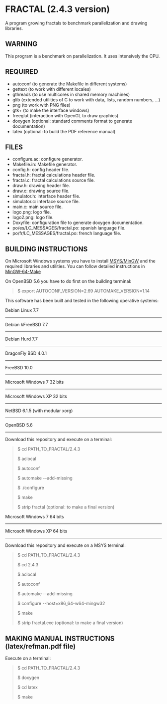 FRACTAL (2.4.3 version)
=======================

A program growing fractals to benchmark parallelization and drawing libraries.

WARNING
-------

This program is a benchmark on parallelization. It uses intensively the CPU.

REQUIRED
--------

* autoconf (to generate the Makefile in different systems)
* gettext (to work with different locales)
* gthreads (to use multicores in shared memory machines)
* glib (extended utilities of C to work with data, lists, random numbers, ...)
* png (to work with PNG files)
* gtk+ (to make the interface windows)
* freeglut (interaction with OpenGL to draw graphics)
* doxygen (optional: standard comments format to generate documentation)
* latex (optional: to build the PDF reference manual)

FILES
-----

* configure.ac: configure generator.
* Makefile.in: Makefile generator.
* config.h: config header file.
* fractal.h: fractal calculations header file.
* fractal.c: fractal calculations source file.
* draw.h: drawing header file.
* draw.c: drawing source file.
* simulator.h: interface header file.
* simulator.c: interface source file.
* main.c: main source file.
* logo.png: logo file.
* logo2.png: logo file.
* Doxyfile: configuration file to generate doxygen documentation.
* po/es/LC_MESSAGES/fractal.po: spanish language file.
* po/fr/LC_MESSAGES/fractal.po: french language file.

BUILDING INSTRUCTIONS
---------------------

On Microsoft Windows systems you have to install
[MSYS/MinGW](http://www.mingw.org) and the required libraries and utilities. You
can follow detailed instructions in
[MinGW-64-Make](https://github.com/jburguete/MinGW-64-Make)

On OpenBSD 5.6 you have to do first on the building terminal:
> $ export AUTOCONF_VERSION=2.69 AUTOMAKE_VERSION=1.14

This software has been built and tested in the following operative systems:

Debian Linux 7.7
________________
Debian kFreeBSD 7.7
___________________
Debian Hurd 7.7
_______________
DragonFly BSD 4.0.1
___________________
FreeBSD 10.0
____________
Microsoft Windows 7 32 bits
___________________________
Microsoft Windows XP 32 bits
____________________________
NetBSD 6.1.5 (with modular xorg)
________________________________
OpenBSD 5.6
___________

Download this repository and execute on a terminal:
> $ cd PATH_TO_FRACTAL/2.4.3
>
> $ aclocal
>
> $ autoconf
>
> $ automake --add-missing
>
> $ ./configure
>
> $ make
>
> $ strip fractal (optional: to make a final version)

Microsoft Windows 7 64 bits
___________________________
Microsoft Windows XP 64 bits
____________________________

Download this repository and execute on a MSYS terminal:
> $ cd PATH_TO_FRACTAL/2.4.3
>
> $ cd 2.4.3
>
> $ aclocal
>
> $ autoconf
>
> $ automake --add-missing
>
> $ configure --host=x86_64-w64-mingw32
>
> $ make
>
> $ strip fractal.exe (optional: to make a final version)

MAKING MANUAL INSTRUCTIONS (latex/refman.pdf file)
--------------------------------------------------

Execute on a terminal:
> $ cd PATH_TO_FRACTAL/2.4.3
>
> $ doxygen
>
> $ cd latex
>
> $ make
